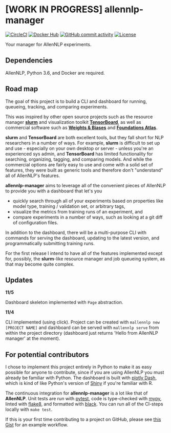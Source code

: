 # [WORK IN PROGRESS] allennlp-manager

[![CircleCI](https://circleci.com/gh/epwalsh/allennlp-manager.svg?style=svg)](https://circleci.com/gh/epwalsh/allennlp-manager)
[![Docker Hub](https://img.shields.io/docker/pulls/epwalsh/allennlp-manager)](https://cloud.docker.com/repository/docker/epwalsh/allennlp-manager)
[![GitHub commit activity](https://img.shields.io/github/commit-activity/w/epwalsh/allennlp-manager)](https://github.com/epwalsh/allennlp-manager/graphs/commit-activity)
[![License](https://img.shields.io/github/license/epwalsh/allennlp-manager)](https://github.com/epwalsh/allennlp-manager/blob/master/LICENSE)

Your manager for AllenNLP experiments.

## Dependencies

AllenNLP, Python 3.6, and Docker are required.

## Road map

The goal of this project is to build a CLI and dashboard for running, queueing, tracking, and comparing experiments.

This was inspired by other open source projects such as the resource manager [**slurm**](https://slurm.schedmd.com/documentation.html) and visualization toolkit [**TensorBoard**](https://www.tensorflow.org/tensorboard), as well as commercial software such as [**Weights & Biases**](https://www.wandb.com/) and [**Foundations Atlas**](https://www.atlas.dessa.com/).

**slurm** and **TensorBoard** are both excellent tools, but they fall short for NLP researchers in a number of ways. For example, **slurm** is difficult to set up and use - especially on your own desktop or server - unless you're an experienced sys admin, and **TensorBoard** has limited functionality for searching, organizing, tagging, and comparing models. And while the commercial options are fairly easy to use and come with a solid set of features, they were built as generic tools and therefore don't "understand" all of AllenNLP's features.

**allennlp-manager** aims to leverage all of the convenient pieces of AllenNLP to provide you with a dashboard that let's you
- quickly search through all of your experiments based on properties like model type, training / validation set, or arbitrary tags,
- visualize the metrics from training runs of an experiment, and
- compare experiments in a number of ways, such as looking at a git diff of configuration files.

In addition to the dashboard, there will be a multi-purpose CLI with commands for serving the dashboard, updating to the latest version, and programmatically submitting training runs.

For the first release I intend to have all of the features implemented except for, possibly, the **slurm**-like resource manager and job queueing system, as that may become quite complex.

## Updates

**11/5**

Dashboard skeleton implemented with `Page` abstraction.

**11/4**

CLI implemented (using click). Project can be created with `mallennlp new [PROJECT NAME]` and dashboard can be served with `mallennlp serve` from within the project directory (dashboard just returns 'Hello from AllenNLP manager' at the moment).

## For potential contributors

I chose to implement this project entirely in Python to make it as easy possible for anyone to contribute, since if you are using AllenNLP you must already be familiar with Python. The dashboard is built with [plotly Dash](https://plot.ly/dash/), which is kind of like Python's version of [Shiny](https://shiny.rstudio.com/) if you're familiar with R.

The continuous integration for **allennlp-manager** is a lot like that of **AllenNLP**. Unit tests are run with [pytest](https://docs.pytest.org/en/latest/), code is type-checked with [mypy](http://mypy-lang.org/), linted with [flake8](http://flake8.pycqa.org/en/latest/), and formatted with [black](https://pypi.org/project/black/). You can run all of the CI-steps locally with `make test`.

If this is your first time contributing to a project on GitHub, please see [this Gist](https://gist.github.com/epwalsh/9e1b77d46ec232d55e6e344bb649fb19) for an example workflow.

<!-- ## Installation -->

<!-- ```bash -->
<!-- pip install 'git+git://github.com/epwalsh/allennlp-manager.git#egg=mallennlp' -->
<!-- ``` -->

<!-- ## Quick start -->

<!-- Create a new project named `my-project`: -->

<!-- ```bash -->
<!-- mallennlp new my-project && cd my-project -->
<!-- ``` -->

<!-- Then edit the `Project.toml` file to your liking and start the server: -->

<!-- ```bash -->
<!-- mallennlp serve -->
<!-- ``` -->
